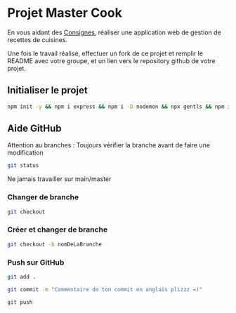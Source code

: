 
# Projet Master Cook

En vous aidant des [Consignes](Consignes.md), réaliser une application web de gestion de recettes de cuisines.

Une fois le travail réalisé, effectuer un fork de ce projet et remplir le README avec votre groupe, et un lien vers le repository github de votre projet.


## Initialiser le projet

```bash
npm init -y && npm i express && npm i -D nodemon && npx gentls && npm i cross-env  && npm i uuid && npm i body-parser
```


## Aide GitHub

Attention au branches : Toujours vérifier la branche avant de faire une modification

```bash
git status
```


Ne jamais travailler sur main/master

### Changer de branche

```bash
git checkout
```

### Créer et changer de branche 

```bash
git checkout -b nomDeLaBranche
```

### Push sur GitHub

```bash
git add .
```

```bash
git commit -m "Commentaire de ton commit en anglais plizzz =)"
```

```bash
git push
```
